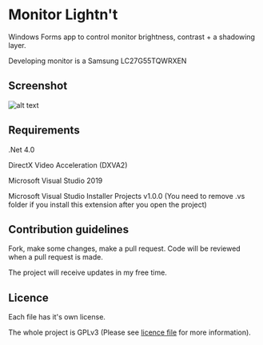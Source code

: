 # Monitor Lightn't
Windows Forms app to control monitor brightness, contrast + a shadowing layer.


Developing monitor is a Samsung LC27G55TQWRXEN


## Screenshot ##
![alt text](https://i.ibb.co/5xtfk2h/Print.png)


## Requirements ##
.Net 4.0

DirectX Video Acceleration (DXVA2)

Microsoft Visual Studio 2019

Microsoft Visual Studio Installer Projects v1.0.0 (You need to remove .vs folder if you install this extension after you open the project)



## Contribution guidelines ##

Fork, make some changes, make a pull request.
Code will be reviewed when a pull request is made.

The project will receive updates in my free time.



## Licence ##

Each file has it's own license.

The whole project is GPLv3 (Please see [licence file](/LICENCE.md) for more information).

